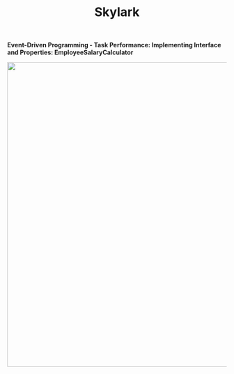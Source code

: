 <h1 align="center"> Skylark </h1> <br>

**Event-Driven Programming - Task Performance: Implementing Interface and Properties: EmployeeSalaryCalculator**
<p align="center">
  <img src = "https://user-images.githubusercontent.com/90696565/212937765-3231e31b-ee18-4fa1-b28e-8615df7c9680.png" width=700>
</p>
